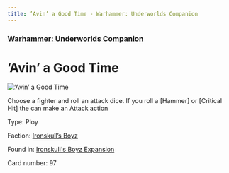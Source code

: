 ```yaml
---
title: ’Avin’ a Good Time - Warhammer: Underworlds Companion
---
```


### [Warhammer: Underworlds Companion](https://guidokessels.github.io/wh-underworlds)

  

# ’Avin’ a Good Time

![’Avin’ a Good Time](https://warhammerunderworlds.com/wp-content/uploads/sites/6/2017/12/097_ENG-’Avin’-a-Good-Time.png)

Choose a fighter and roll an attack dice. If you roll a [Hammer] or [Critical Hit] the can make an Attack action

Type: Ploy

Faction: [Ironskull’s Boyz](https://guidokessels.github.io/wh-underworlds/factions/ironskulls-boyz)

Found in: [Ironskull's Boyz Expansion](https://guidokessels.github.io/wh-underworlds/locations/ironskulls-boyz-expansion)

Card number: 97
